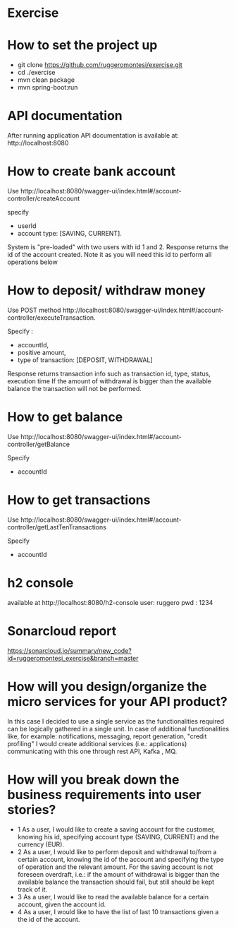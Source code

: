 # Exercise
# How to set the project up
* git clone https://github.com/ruggeromontesi/exercise.git
* cd ./exercise
* mvn clean package
* mvn spring-boot:run

# API documentation
After running application API documentation is available at:
http://localhost:8080

# How to create bank account
Use http://localhost:8080/swagger-ui/index.html#/account-controller/createAccount 

specify 
 * userId
 * account type: [SAVING, CURRENT].

System is "pre-loaded" with two users with id 1 and 2.
Response returns the id of the account created. Note it as you will need this id to perform all operations below

# How to deposit/ withdraw money
Use POST method  http://localhost:8080/swagger-ui/index.html#/account-controller/executeTransaction. 

Specify :
* accountId,
* positive amount,
* type of transaction: [DEPOSIT, WITHDRAWAL]
  
Response returns transaction info such as transaction id, type, status, execution time
If the amount of withdrawal is bigger than the available balance the transaction will not be performed.

# How to get balance
Use http://localhost:8080/swagger-ui/index.html#/account-controller/getBalance 

Specify
* accountId

# How to get transactions
Use http://localhost:8080/swagger-ui/index.html#/account-controller/getLastTenTransactions

Specify 
* accountId
# h2 console
available at http://localhost:8080/h2-console
user: ruggero
pwd : 1234

# Sonarcloud report
https://sonarcloud.io/summary/new_code?id=ruggeromontesi_exercise&branch=master

# How will you design/organize the micro services for your API product?
In this case I decided to use a single service as the functionalities required can be logically gathered in a single unit.
In case of additional functionalities like, for example: notifications, messaging, report generation, "credit profiling" I would create additional services (i.e.: applications) communicating with this one through rest API, Kafka , MQ.

# How will you break down the business requirements into user stories?
* 1 As a user, I would like to create a saving account for the customer, knowing his id, specifying account type (SAVING, CURRENT) and the currency (EUR).
* 2 As a user, I would like to perform deposit and withdrawal to/from a certain account, knowing the id of the account and  specifying the type of operation and the relevant amount. For the saving account 
   is not foreseen overdraft, i.e.: if the amount of withdrawal is bigger than the available  balance the transaction should fail, but still should be kept track of it.
* 3 As a user, I would like to read the available balance for a certain account, given the account id.
* 4 As a user, I would like to have the list of last 10 transactions given a the id of the account.
